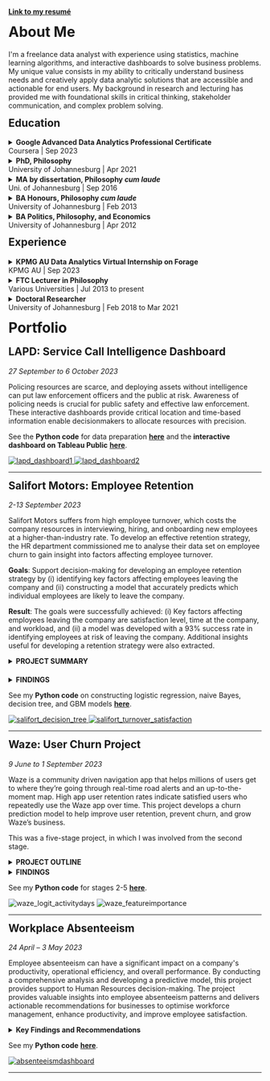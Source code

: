 <style>
h1 {margin-top: 15px;
   }
h2 {margin-top: 13px;
   }
details details {
   margin: 9px;
   }
summary {margin-top: 3px;
   }
ul {margin-top: 3px;
    margin-bottom: 6px;
   }
ol {margin-top: 3px;
    margin-bottom: 3px;
   }

.project-detail {
   margin-bottom: 20px;
}
</style>

<strong><a href="https://davidscholtz.co.za/resume.html">Link to my resumé</a></strong>

<h1>About Me</h1>

<p>I'm a freelance data analyst with experience using statistics, machine learning algorithms, and interactive dashboards to solve business problems. My unique value consists in my ability to critically understand business needs and creatively apply data analytic solutions that are accessible and actionable for end users. My background in research and lecturing has provided me with foundational skills in critical thinking, stakeholder communication, and complex problem solving.</p>

<h2>Education</h2>

<details>
   <summary>
      <strong>Google Advanced Data Analytics Professional Certificate</strong> <br/>Coursera | Sep 2023
   </summary>

   <ul>
      <li>Passed seven courses on advanced data analytics tools and techniques.</li>
      <li>Completed training and practical projects on data analytics workflow, EDA, statistical tests (A/B testing, ANOVA, etc.), and machine learning algorithms (regression, clustering, decision-tree models).</li>
      <li>Primary tools used were Python (Matplotlib, Pandas, Scikit-learn, Seaborn, XGBoost) and Tableau.</li>
   </ul>
</details>

<details>
   <summary>
      <strong>PhD, Philosophy</strong><br/>University of Johannesburg | Apr 2021
   </summary>

   <ul>
      <li>Developed and <strong><a href="https://hdl.handle.net/10210/477827" target="_blank">published a dissertation</a></strong> on a new theory of the normativity of rationality &ndash; examined and approved by global experts &ndash; by critically synthesising key theoretical elements of rational-coherentism and intellectual virtue.</li>
      <li>Successfully motivated for over R450K in funding from research grants by effectively communicating the nature and purpose of my research project that is accessible and shows its relevance and impact.</li>
   </ul>
</details>

<details>
  <summary>
    <strong>MA by dissertation, Philosophy <em>cum laude</em></strong><br/>Uni. of Johannesburg | Sep 2016
  </summary>

  <ul>
     <li>Achieved a first-degree grade (<em>cum laude</em>) for a research dissertation defending an epistemological interpretation of Immanuel Kant's doctrine of transcendental idealism.</li>
     <li>Successfully motivated for over R96K in funding from research grants by effectively communicating the nature and purpose of my research project that is accessible and shows its relevance and impact.</li>
  </ul>
</details>

<details>
   <summary>
     <strong>BA Honours, Philosophy <em>cum laude</em></strong><br/>University of Johannesburg | Feb 2013
   </summary>

   <ul>
      <li>Achieved a first-degree grade (<em>cum laude</em>) for an intensive Philosophy Honours programme covering themes in metaphysics & epistemology, philosophy of language, and postmodernism.</li>
      <li>Achieved a distinction for my year-long mini-dissertaion on Paul Ricoeur's hermeneutic interpretation of Edmund Husserl's phenomenology.</li>
   </ul>
</details>

<details>
  <summary>
    <strong>BA Politics, Philosophy, and Economics</strong><br/>University of Johannesburg | Apr 2012
  </summary>

  <ul>
    <li>Completed an intensive quantitative and qualitative degree programme, developing foundational skills in conceptual analysis, economic theory, and complex problem-solving.</li>
    <li>Achieved averages of 78%, 82%, and 71% for Major subjects Politics, Philosophy, and Economics respectively.</li>
  </ul>
</details>

<h2>Experience</h2>

<details>
  <summary>
    <strong>KPMG AU Data Analytics Virtual Internship on Forage</strong><br/>KPMG AU | Sep 2023
  </summary>

   <ul>
      <li>Completed a simulation focused on advising a client on customer targeting with the Data, Analytics & Modelling team</li>
      <li>Assessed data quality and completeness in preparation for analysis</li>
      <li>Analysed data to target high-value customers based on demographics and attributes</li>
      <li>Developed dashboards to communicate findings with visuals</li>
   </ul>
</details>

<details>
  <summary>
    <strong>FTC Lecturer in Philosophy</strong><br/>Various Universities | Jul 2013 to present
   </summary>

  <ul>
     <li>10 years of experience teaching more than 19 modules in Ethics and Philosophy at:</li>
     <ul>
        <li>Biko Centre for Bioethics (Wits Uni.)</li>
        <li>University of Johannesburg</li>
        <li>University of Pretoria</li>
        <li>University of Zululand</li>
     </ul>
     <li>Achieved over 80% success rate for all but two modules by leveraging blended learning techniques, developing tutor capacity, and using exciting experimental and collaborative teaching techniques.</li>
     <li>When taking over low-performing modules in 2014 and 2019, I increased success rates by <strong>29 percentage points</strong> (49% to 78%) and <strong>11 percentage points</strong> (73% to 84%) respectively by transforming syllabuses to avoid previous years' pitfalls and to open-mindedly address students' contextual needs.</li>
  </ul>
</details>

<details>
  <summary>
    <strong>Doctoral Researcher</strong><br/>University of Johannesburg | Feb 2018 to Mar 2021
  </summary>

   <ul>
      <li>Full-time doctoral candidate at UJ Philosophy, funded by the Global Excellence and Stature scholarship.</li>
      <li>Organised international conferences, presented research at local and international symposia, and participated in over 30 collaborative research activities.</li>
   </ul>
</details>

<h1>Portfolio</h1>

<!--
<h2>Student Performance in Ethics Course</h2>

_24 July 2023 – (Ongoing)_

---
-->

<h2><strong>LAPD</strong>: Service Call Intelligence Dashboard</h2>

<em>27 September to 6 October 2023</em>

Policing resources are scarce, and deploying assets without intelligence can put law enforcement officers and the public at risk. Awareness of policing needs is crucial for public safety and effective law enforcement. These interactive dashboards provide critical location and time-based information enable decisionmakers to allocate resources with precision.

See the <strong>Python code</strong> for data preparation <strong><a href="https://github.com/DStrix66/lapd-dashboard/blob/main/lapd_eda.ipynb" target="_blank">here</a></strong> and the <strong>interactive dashboard on Tableau Public</strong> <strong><a href="https://public.tableau.com/app/profile/david.scholtz/viz/LAPDServiceCalls2019-2023fin/Story1" target="_blank">here</a></strong>.

<a href="https://public.tableau.com/app/profile/david.scholtz/viz/LAPDServiceCalls2019-2023fin/Story1" target="_blank">
  <img src="portfolio_images/lapd1.png" alt="lapd_dashboard1">
</a>

<a href="https://public.tableau.com/app/profile/david.scholtz/viz/LAPDServiceCalls2019-2023fin/Story1" target="_blank">
  <img src="portfolio_images/lapd2.png" alt="lapd_dashboard2">
</a>

---

<h2><strong>Salifort Motors</strong>: Employee Retention</h2>

<em>2-13 September 2023</em>

Salifort Motors suffers from high employee turnover, which costs the company resources in interviewing, hiring, and onboarding new employees at a higher-than-industry rate. To develop an effective retention strategy, the HR department commissioned me to analyse their data set on employee churn to gain insight into factors affecting employee turnover.

<strong>Goals</strong>: Support decision-making for developing an employee retention strategy by (i) identifying key factors affecting employees leaving the company and (ii) constructing a model that accurately predicts which individual employees are likely to leave the company.

<strong>Result</strong>: The goals were successfully achieved: (i) Key factors affecting employees leaving the company are satisfaction level, time at the company, and workload, and (ii) a model was developed with a 93% success rate in identifying employees at risk of leaving the company. Additional insights useful for developing a retention strategy were also extracted.

<details class="project-detail">
   <summary><strong>PROJECT SUMMARY</strong></summary>
   
An EDA was conducted to clean and prepare the data set for predictive modelling. Features were extracted and selected iteratively in parallel with testing various binomial classification ML models, namely logistic regression, naïve Bayes, decision-tree, and tree-based gradient boosting machine. The latter two models were highly successful at predicting employee turnover with similar performance metrics (a precision of 97% and a recall of 92-93%). Both models identified the same factors as impacting employees leaving the company, namely satisfaction, time at the company, and workload.
</details>

<details>
   <summary><strong>FINDINGS</strong></summary>

These factors (satisfaction, time at the company, and workload) do not have simple linear relationships to turnover. For example, employees within certain high and low satisfaction intervals were both more likely to leave. Thus, further investigation is required to determine the nature of the impact these factors have on employees leaving. This would be informative for developing a nuanced and effective employee retention strategy.

Additional findings useful to the goal that were not part of the initial project plan were also identified, mostly with regards to employee management. For instance, there doesn’t appear to be a clear process for promoting high-performing employees, or for developing capacity in struggling employees.

</details>

See my <strong>Python code</strong> on constructing logistic regression, naive Bayes, decision tree, and GBM models <strong><a href="https://github.com/DStrix66/salifort-motors-employee-retention.git" target="_blank">here</a></strong>.

<!-- <img src="portfolio_images/salifort_decision_tree.svg" alt="salifort_decision_tree"> -->

<a href="http://davidscholtz.co.za/portfolio_images/salifort_decision_tree.svg" target="_blank">
  <img src="portfolio_images/salifort_decision_tree.svg" alt="salifort_decision_tree">
</a>

<!-- <img src="portfolio_images/salifort_turnover_satisfaction.png" alt="salifort_turnover_satisfaction">  -->

<a href="http://davidscholtz.co.za/portfolio_images/salifort_turnover_satisfaction.png" target="_blank">
  <img src="portfolio_images/salifort_turnover_satisfaction.png" alt="salifort_turnover_satisfaction">
</a>

---

<h2><strong>Waze</strong>: User Churn Project</h2>

<em>9 June to 1 September 2023</em>

Waze is a community driven navigation app that helps millions of users get to where they’re going through real-time road alerts and an up-to-the-moment map. High app user retention rates indicate satisfied users who repeatedly use the Waze app over time. This project develops a churn prediction model to help improve user retention, prevent churn, and grow Waze’s business.

This was a five-stage project, in which I was involved from the second stage.

<details>
   <summary><strong>PROJECT OUTLINE</strong></summary>
   
   <details>
      <summary><strong><em>Stage 1: Project proposal</em></strong> (not involved)</summary>

<ol type="1">
   <li>Data was imported and explored for useful user churn information</li>
   <li>A project proposal was accepted by Waze for an in-depth EDA (stage 2), statistical testing (stage 3), and predictive modelling (stages 4 & 5)</li>
</ol>
   </details>
   
   <details>
      <summary><strong><em>Stage 2: EDA</em></strong> (9-12 June 2023)</summary>

<ol type="1">
   <li>Churn rate is highest for users who didn’t drive using the app much in the last month</li>
   <li>Device types had similar churn rates</li>
   <li>Key conclusion: Statistical tests need to be run on variable classes (e.g., device used) to determine significant relationships with churn</li>
</ol>
   </details>

<details>
   <summary><strong><em>Stage 3: Two-sample hypothesis test</em></strong> (24-28 June 2023)</summary>

<ol type="1">
   <li>Calculations show that iPhone users have a higher average use of the app compared to Android users</li>
   <li>However, this difference is not statistically significant</li>
   <li>Key conclusion: More marketing-relevant data is needed for statistically examining churn by device use and other variables.</li>
</ol>
</details>

<details>
   <summary><strong><em>Stage 4:Logistic regression analysis</em></strong> (17-20 July 2023)</summary>

<ol type="1">
   <li>Ran a binomial logistic regression with slightly better than benchmark precision but very low recall</li>
   <li>Contrary to what was expected from EDA findings, the amount of driving was the second-least-important variable for predicting churn</li>
</ol>
</details>

<details>
   <summary><strong><em>Stage 5: Predictive classification models</em></strong> (28 August to 1 September 2023)</summary>

<ol type="1">
   <li>Features of interest were extracted, and a random forest model and a GBM model on predicting user churn were developed and performances compared</li>
   <li>The GBM outperformed the random forest model, and it had similar levels of precision and accuracy to the logistic regression, with a much better (though still unsatisfactory) recall score</li>
   <li>The models confirmed the insufficiency of the data and the need for driver-level data collection (e.g., drive times and geographic information) and user interaction with the app (e.g., input a road hazard).</li>
</ol>
</details>

</details>

<details>
<summary><strong>FINDINGS</strong></summary>

It was established that the data is insufficient for reliably predicting user churn and that further granular data is needed on app usage and geography. Given the data, it could be determined that users who are professional drivers and who use the app more in a month are the biggest predictors of whether a user will churn or be retained.

</details>

See my <strong>Python code</strong> for stages 2-5 <strong><a href="https://github.com/DStrix66/waze-user-churn.git" target="_blank">here</a></strong>.

<img src="portfolio_images/waze_logit_activitydays.png" alt="waze_logit_activitydays">

<img src="portfolio_images/waze_gbm_feature_importance2.png" alt="waze_featureimportance">

---

<h2><strong>Workplace Absenteeism</strong></h2>

<em>24 April – 3 May 2023</em>

Employee absenteeism can have a significant impact on a company's productivity, operational efficiency, and overall performance. By conducting a comprehensive analysis and developing a predictive model, this project provides support to Human Resources decision-making. The project provides valuable insights into employee absenteeism patterns and delivers actionable recommendations for businesses to optimise workforce management, enhance productivity, and improve employee satisfaction.

<details>
<summary><strong>Key Findings and Recommendations</strong></summary>

<ul>
    <li>Scheduled medical appointments tend not to result in excessive workplace absenteeism, whereas having unplanned medical needs is a strong predictor</li>
    <li>HR is recommended to consider interventions to improve employee health and early medical need detection, e.g.:</li>
    <ul>
        <li>scheduling regular medical check-ups at company cost</li>
        <li>driving improved health culture in the workplace (e.g., a workplace gym, canteen that serves balanced meals)</li>
    </ul>
    <li>Employees staying further from work and with more children may be offered benefits like a tax-deductible company fuel card or a partial work-from-home accommodation</li>
</ul>
</details>

See my <strong>Python code</strong> <strong><a href="https://github.com/DStrix66/waze-user-churn.git" target="_blank">here</a></strong>.<br>

<a href="http://davidscholtz.co.za/portfolio_images/absenteeism.png" target="_blank">
  <img src="portfolio_images/absenteeism.png" alt="absenteeismdashboard">
</a>

---
